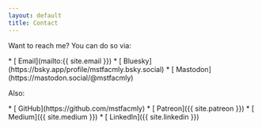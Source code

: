 ```yaml
---
layout: default
title: Contact
---
```

Want to reach me? You can do so via:

<div class="contact" markdown="1">
* [<i class="fa-solid fa-envelope"></i> Email](mailto:{{ site.email }})
* [<i class="fa-brands fa-bluesky"></i> Bluesky](https://bsky.app/profile/mstfacmly.bsky.social)
* [<i class="fa-brands fa-mastodon"></i> Mastodon](https://mastodon.social/@mstfacmly)
</div>

Also:
<div class="contact-small" markdown="1">
* [<i class="fa-brands fa-github"></i> GitHub](https://github.com/mstfacmly)
* [<i class="fa-brands fa-patreon"></i> Patreon]({{ site.patreon }})
* [<i class="fa-brands fa-medium"></i> Medium]({{ site.medium }})
* [<i class="fa-brands fa-linkedin-in"></i> LinkedIn]({{ site.linkedin }})

</div>
